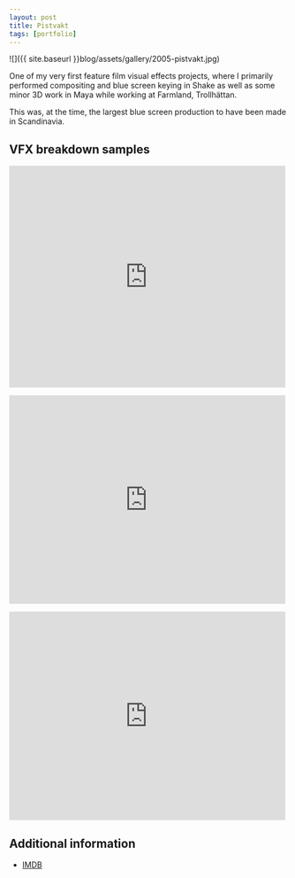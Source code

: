 ```yaml
---
layout: post
title: Pistvakt
tags: [portfolio]
---
```


![]({{ site.baseurl }}blog/assets/gallery/2005-pistvakt.jpg)

One of my very first feature film visual effects projects, where I primarily performed compositing and blue screen keying in Shake as well as some minor 3D work in Maya while working at Farmland, Trollhättan.

<!--more-->

This was, at the time, the largest blue screen production to have been made in Scandinavia.

## VFX breakdown samples

<p>
<iframe src="https://player.vimeo.com/video/1164699" width="500" height="401" frameborder="0" webkitallowfullscreen mozallowfullscreen allowfullscreen></iframe>
</p>

<p>
<iframe src="https://player.vimeo.com/video/1139497" width="500" height="377" frameborder="0" webkitallowfullscreen mozallowfullscreen allowfullscreen></iframe>
</p>

<p>
<iframe src="https://player.vimeo.com/video/1139165" width="500" height="377" frameborder="0" webkitallowfullscreen mozallowfullscreen allowfullscreen></iframe>
</p>

## Additional information

- [IMDB](http://www.imdb.com/title/tt0451160/)
